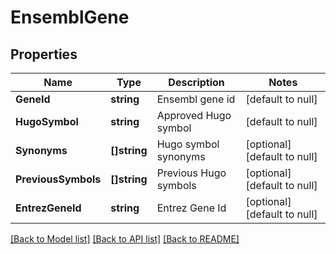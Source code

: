 # EnsemblGene

## Properties
Name | Type | Description | Notes
------------ | ------------- | ------------- | -------------
**GeneId** | **string** | Ensembl gene id | [default to null]
**HugoSymbol** | **string** | Approved Hugo symbol | [default to null]
**Synonyms** | **[]string** | Hugo symbol synonyms | [optional] [default to null]
**PreviousSymbols** | **[]string** | Previous Hugo symbols | [optional] [default to null]
**EntrezGeneId** | **string** | Entrez Gene Id | [optional] [default to null]

[[Back to Model list]](../README.md#documentation-for-models) [[Back to API list]](../README.md#documentation-for-api-endpoints) [[Back to README]](../README.md)



